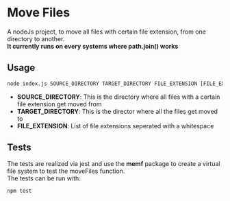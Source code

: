 # Move Files

A nodeJs project, to move all files with certain file extension, from one directory to another. <br/>
**It currently runs on every systems where path.join() works**


## Usage

```bash
node index.js SOURCE_DIRECTORY TARGET_DIRECTORY FILE_EXTENSION [FILE_EXTENSION_1 FILE_EXTENSION_2 ...]
```
- **SOURCE_DIRECTORY**: This is the directory where all files with a certain file extension get moved from
- **TARGET_DIRECTORY**: This is the director where all the files get moved to
- **FILE_EXTENSION**: List of file extensions seperated with a whitespace

## Tests

The tests are realized via jest and use the **memf** package to create a virtual file system to test the moveFiles function. <br/>
The tests can be run with:
```bash
npm test
```
